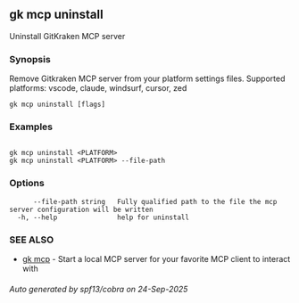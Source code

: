 ## gk mcp uninstall

Uninstall GitKraken MCP server

### Synopsis


Remove Gitkraken MCP server from your platform settings files.
Supported platforms: vscode, claude, windsurf, cursor, zed


```
gk mcp uninstall [flags]
```

### Examples

```

gk mcp uninstall <PLATFORM>
gk mcp uninstall <PLATFORM> --file-path

```

### Options

```
      --file-path string   Fully qualified path to the file the mcp server configuration will be written
  -h, --help               help for uninstall
```

### SEE ALSO

* [gk mcp](gk_mcp.md)	 - Start a local MCP server for your favorite MCP client to interact with

###### Auto generated by spf13/cobra on 24-Sep-2025
